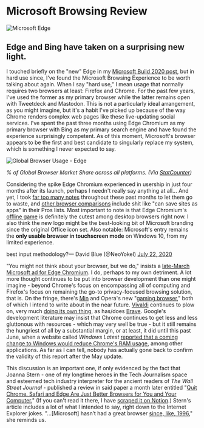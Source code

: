 # Microsoft Browsing Review

![Microsoft Edge](https://i.snap.as/CC4uOlB.jpg)

## Edge and Bing have taken on a surprising new light.

I touched briefly on the "new" Edge in my [Microsoft Build 2020 post](https://bilge.world/microsoft-build-2020-edge-browser), but in hard use since, I've found the Microsoft Browsing Experience to be worth talking about again. When I say "hard use," I mean usage that normally requires two browsers at least: Firefox and Chrome. For the past few years, I've used the former as my primary browser while the latter remains open with Tweetdeck and Mastodon. This is not a particularly ideal arrangement, as you might imagine, but it's a habit I've picked up because of the way Chrome renders complex web pages like these live-updating social services. I've spent the past three months using Edge Chromium as my primary browser with Bing as my primary search engine and have found the experience surprisingly competent. As of this moment, Microsoft's browser appears to be the first and best candidate to singularly replace my system, which is something I never expected to say.

![Global Browser Usage - Edge](https://i.snap.as/xWiIaSn.png)

_% of Global Browser Market Share across all platforms. \(Via_ [_StatCounter_](https://gs.statcounter.com/browser-market-share)_\)_

Considering the spike Edge Chromium experienced in usership in just four months after its launch, perhaps I needn't really say anything at all... And yet, I took [far too many notes](https://www.notion.so/rotund/Microsoft-Browsing-Review-87b5e53d6a354d54b4f21da5f44ac0b3) throughout these past months to let them go to waste, and [other browser comparisons](https://www.techradar.com/best/browser) include shit like "can save sites as apps" in their Pros lists. Most important to note is that Edge Chromium's [offline game](https://www.engadget.com/microsoft-edge-surf-game-214711550.html) is definitely the cutest among desktop browsers right now. I also think the new logo might be the best-looking bit of Microsoft branding since the original Office icon set. Also notable: Microsoft's entry remains the **only usable browser in touchscreen mode** on Windows 10, from my limited experience.

best input methodology?— David Blue \(@NeoYokel\) [July 22, 2020](https://twitter.com/NeoYokel/status/1285983594809360384?ref_src=twsrc%5Etfw)

"You might not think about your browser, but we do," insists a [late-March Microsoft ad for Edge Chromium](https://youtu.be/yg5cUyPBHjI). I do, perhaps to my own detriment. A lot more thought continues to be put into browser development than one might imagine - beyond Chrome's focus on encompassing all of computing and Firefox's focus on remaining the go-to privacy-focused browsing solution, that is. On the fringe, there's [Min](https://opensource.com/article/18/10/min-web-browser) and Opera's new "[gaming browser](https://twitter.com/NeoYokel/status/1313937729403727873)," both of which I intend to write about in the near future. [Vivaldi](https://vivaldi.com/) continues to plow on, very much [doing its own thing](https://twitter.com/NeoYokel/status/1271274640900530182), as has/does [Brave](https://brave.com/blog/). Google's development literature may insist that Chrome continues to get less and less gluttonous with resources - which may very well be true - but it still remains the hungriest of all by a substantial margin, or at least, it did until this past June, when a website called _Windows Latest_ [reported that a coming change to Windows would reduce Chrome's RAM usage](https://www.windowslatest.com/2020/06/18/google-chrome-will-finally-use-less-memory-on-windows-10/), among other applications. As far as I can tell, nobody has actually gone back to confirm the validity of this report after the May update.

This discussion is an important one, if only evidenced by the fact that Joanna Stern - one of my longtime heroes in the Tech Journalism space and esteemed tech industry interpreter for the ancient readers of _The Wall Street Journal_ - published a review in said paper a month later entitled "[Quit Chrome. Safari and Edge Are Just Better Browsers for You and Your Computer.](https://www.wsj.com/articles/quit-chrome-safari-and-edge-are-just-better-browsers-for-you-and-your-computer-11594558801)" \(If you can't read it there, I have [scraped it on Notion](https://www.notion.so/rotund/Quit-Chrome-Safari-and-Edge-Are-Just-Better-Browsers-for-You-and-Your-Computer-The-Wall-Street-J-646cd52c67c645babdabb38eee516406).\) Stern's article includes a lot of what I intended to say, right down to the Internet Explorer jokes. "...\[Microsoft\] hasn’t had a great browser [since, like, 1996](https://www.wsj.com/articles/SB84066720246797500)," she reminds us.

